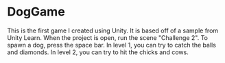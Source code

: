 # DogGame
This is the first game I created using Unity. It is based off of a sample from Unity Learn. When the project is open, run the scene "Challenge 2". To spawn a dog, press the space bar. In level 1, you can try to catch the balls and diamonds. In level 2, you can try to hit the chicks and cows. 
